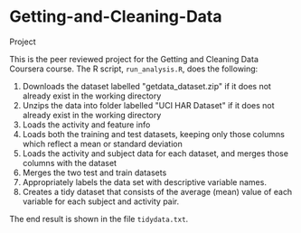 # Getting-and-Cleaning-Data
 Project

This is the peer reviewed project for the Getting and Cleaning Data Coursera course.
The R script, `run_analysis.R`, does the following:

1. Downloads the dataset labelled "getdata_dataset.zip" if it does not already exist in the working directory
2. Unzips the data into folder labelled "UCI HAR Dataset" if it does not already exist in the working directory
3. Loads the activity and feature info
4. Loads both the training and test datasets, keeping only those columns which reflect a mean or standard deviation
5. Loads the activity and subject data for each dataset, and merges those columns with the dataset
6. Merges the two test and train datasets
7. Appropriately labels the data set with descriptive variable names.
8. Creates a tidy dataset that consists of the average (mean) value of each variable for each subject and activity pair.

The end result is shown in the file `tidydata.txt`.